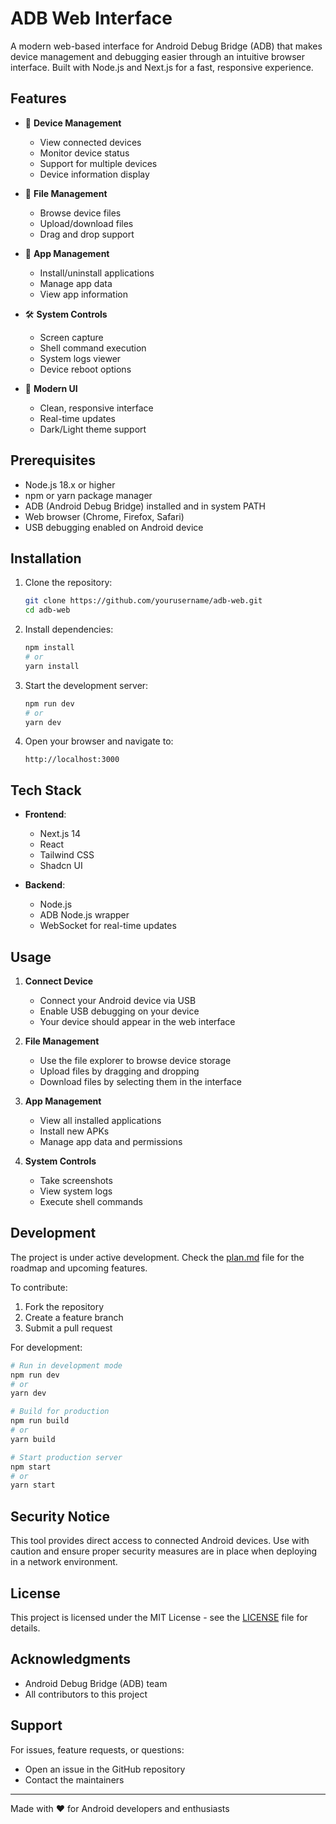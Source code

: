 # ADB Web Interface

A modern web-based interface for Android Debug Bridge (ADB) that makes device management and debugging easier through an intuitive browser interface. Built with Node.js and Next.js for a fast, responsive experience.

## Features

- 🔌 **Device Management**
  - View connected devices
  - Monitor device status
  - Support for multiple devices
  - Device information display

- 📁 **File Management**
  - Browse device files
  - Upload/download files
  - Drag and drop support

- 📱 **App Management**
  - Install/uninstall applications
  - Manage app data
  - View app information

- 🛠 **System Controls**
  - Screen capture
  - Shell command execution
  - System logs viewer
  - Device reboot options

- 🎨 **Modern UI**
  - Clean, responsive interface
  - Real-time updates
  - Dark/Light theme support

## Prerequisites

- Node.js 18.x or higher
- npm or yarn package manager
- ADB (Android Debug Bridge) installed and in system PATH
- Web browser (Chrome, Firefox, Safari)
- USB debugging enabled on Android device

## Installation

1. Clone the repository:
   ```bash
   git clone https://github.com/yourusername/adb-web.git
   cd adb-web
   ```

2. Install dependencies:
   ```bash
   npm install
   # or
   yarn install
   ```

3. Start the development server:
   ```bash
   npm run dev
   # or
   yarn dev
   ```

4. Open your browser and navigate to:
   ```
   http://localhost:3000
   ```

## Tech Stack

- **Frontend**:
  - Next.js 14
  - React
  - Tailwind CSS
  - Shadcn UI

- **Backend**:
  - Node.js
  - ADB Node.js wrapper
  - WebSocket for real-time updates

## Usage

1. **Connect Device**
   - Connect your Android device via USB
   - Enable USB debugging on your device
   - Your device should appear in the web interface

2. **File Management**
   - Use the file explorer to browse device storage
   - Upload files by dragging and dropping
   - Download files by selecting them in the interface

3. **App Management**
   - View all installed applications
   - Install new APKs
   - Manage app data and permissions

4. **System Controls**
   - Take screenshots
   - View system logs
   - Execute shell commands

## Development

The project is under active development. Check the [plan.md](plan.md) file for the roadmap and upcoming features.

To contribute:
1. Fork the repository
2. Create a feature branch
3. Submit a pull request

For development:
```bash
# Run in development mode
npm run dev
# or
yarn dev

# Build for production
npm run build
# or
yarn build

# Start production server
npm start
# or
yarn start
```

## Security Notice

This tool provides direct access to connected Android devices. Use with caution and ensure proper security measures are in place when deploying in a network environment.

## License

This project is licensed under the MIT License - see the [LICENSE](LICENSE) file for details.

## Acknowledgments

- Android Debug Bridge (ADB) team
- All contributors to this project

## Support

For issues, feature requests, or questions:
- Open an issue in the GitHub repository
- Contact the maintainers

---
Made with ❤️ for Android developers and enthusiasts
